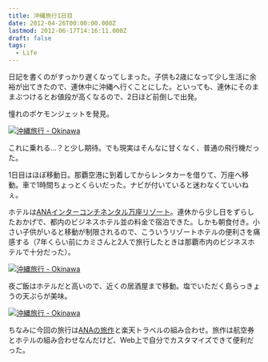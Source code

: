 ```yaml
---
title: 沖縄旅行1日目
date: 2012-04-26T00:00:00.000Z
lastmod: 2012-06-17T14:16:11.000Z
draft: false
tags:
  - Life
---
```


日記を書くのがすっかり遅くなってしまった。子供も2歳になって少し生活に余裕が出てきたので、連休中に沖縄へ行くことにした。といっても、連休にそのままぶつけるとお値段が高くなるので、2日ほど前倒しで出発。

憧れのポケモンジェットを発見。

[![沖縄旅行 - Okinawa](https://farm9.staticflickr.com/8005/7169052675_0e402ab465_z.jpg "沖縄旅行 - Okinawa")](http://www.flickr.com/photos/machu/7169052675/)

これに乗れる…？と少し期待。でも現実はそんなに甘くなく、普通の飛行機だった。

1日目はほぼ移動日。那覇空港に到着してからレンタカーを借りて、万座へ移動。車で1時間ちょっとくらいだった。ナビが付いていると迷わなくていいねぇ。

ホテルは[ANAインターコンチネンタル万座リゾート](http://www.anaintercontinental-manza.jp/)。連休から少し日をずらしたおかげで、都内のビジネスホテル並の料金で宿泊できた。しかも朝食付き。小さい子供がいると移動が制限されるので、こういうリゾートホテルの便利さを痛感する（7年くらい前にカミさんと2人で旅行したときは那覇市内のビジネスホテルで十分だった）。

[![沖縄旅行 - Okinawa](https://farm8.staticflickr.com/7236/7386343224_e7b9a17a07_z.jpg "沖縄旅行 - Okinawa")](http://www.flickr.com/photos/machu/7386343224/)

夜ご飯はホテルだと高いので、近くの居酒屋まで移動。塩でいただく島らっきょうの天ぷらが美味。

[![沖縄旅行 - Okinawa](https://farm8.staticflickr.com/7093/7354265392_be891f5995_z.jpg "沖縄旅行 - Okinawa")](http://www.flickr.com/photos/machu/7354265392/)

ちなみに今回の旅行は[ANAの旅作](http://www.ana.co.jp/domtour/dp/)と楽天トラベルの組み合わせ。旅作は航空券とホテルの組み合わせなんだけど、Web上で自分でカスタマイズできて便利だった。
